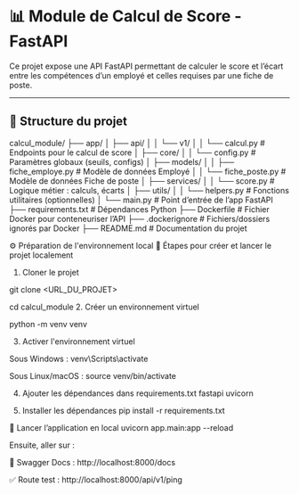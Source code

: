 # 📊 Module de Calcul de Score - FastAPI

Ce projet expose une API FastAPI permettant de calculer le score et l’écart entre les compétences d’un employé et celles requises par une fiche de poste.

---

## 🧱 Structure du projet

calcul_module/
├── app/
│   ├── api/
│   │   └── v1/
│   │       └── calcul.py         # Endpoints pour le calcul de score
│   ├── core/
│   │   └── config.py             # Paramètres globaux (seuils, configs)
│   ├── models/
│   │   ├── fiche_employe.py      # Modèle de données Employé
│   │   └── fiche_poste.py        # Modèle de données Fiche de poste
│   ├── services/
│   │   └── score.py              # Logique métier : calculs, écarts
│   ├── utils/
│   │   └── helpers.py            # Fonctions utilitaires (optionnelles)
│   └── main.py                   # Point d’entrée de l’app FastAPI
├── requirements.txt              # Dépendances Python
├── Dockerfile                    # Fichier Docker pour conteneuriser l’API
├── .dockerignore                 # Fichiers/dossiers ignorés par Docker
├── README.md                     # Documentation du projet





⚙️ Préparation de l'environnement local
🔧 Étapes pour créer et lancer le projet localement
1. Cloner le projet

git clone <URL_DU_PROJET>

cd calcul_module
2. Créer un environnement virtuel

python -m venv venv

3. Activer l'environnement virtuel

Sous Windows :
venv\Scripts\activate

Sous Linux/macOS :
source venv/bin/activate

4. Ajouter les dépendances dans requirements.txt
fastapi
uvicorn

5. Installer les dépendances
pip install -r requirements.txt

🚀 Lancer l’application en local
uvicorn app.main:app --reload

Ensuite, aller sur :

🧪 Swagger Docs : http://localhost:8000/docs

✅ Route test : http://localhost:8000/api/v1/ping

